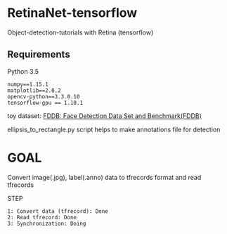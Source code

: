 # RetinaNet-tensorflow
Object-detection-tutorials with Retina (tensorflow)

## Requirements
Python 3.5
```
numpy==1.15.1
matplotlib==2.0.2
opencv-python==3.3.0.10
tensorflow-gpu == 1.10.1
```

toy dataset: [FDDB: Face Detection Data Set and Benchmark(FDDB)](http://vis-www.cs.umass.edu/fddb/)

ellipsis_to_rectangle.py script helps to make annotations file for detection

# GOAL
Convert image(.jpg), label(.anno) data to tfrecords format and read tfrecords

STEP
```
1: Convert data (tfrecord): Done
2: Read tfrecord: Done
3: Synchronization: Doing